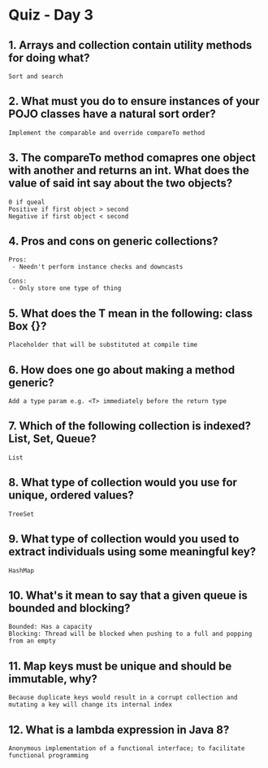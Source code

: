 # Quiz - Day 3

## 1. Arrays and collection contain utility methods for doing what?

    Sort and search

## 2. What must you do to ensure instances of your POJO classes have a natural sort order?

    Implement the comparable and override compareTo method

## 3. The compareTo method comapres one object with another and returns an int. What does the value of said int say about the two objects?

    0 if queal
    Positive if first object > second
    Negative if first object < second

## 4. Pros and cons on generic collections?
    
    Pros:
     - Needn't perform instance checks and downcasts
     
    Cons:
     - Only store one type of thing

## 5. What does the T mean in the following: class Box<T> {}? 

    Placeholder that will be substituted at compile time

## 6. How does one go about making a method generic?

    Add a type param e.g. <T> immediately before the return type

## 7. Which of the following collection is indexed? List, Set, Queue? 
    
    List

## 8. What type of collection would you use for unique, ordered values?
    
    TreeSet

## 9. What type of collection would you used to extract individuals using some meaningful key?

    HashMap

## 10. What's it mean to say that a given queue is bounded and blocking?

    Bounded: Has a capacity 
    Blocking: Thread will be blocked when pushing to a full and popping from an empty

## 11. Map keys must be unique and should be immutable, why?

    Because duplicate keys would result in a corrupt collection and mutating a key will change its internal index

## 12. What is a lambda expression in Java 8?

    Anonymous implementation of a functional interface; to facilitate functional programming
    

